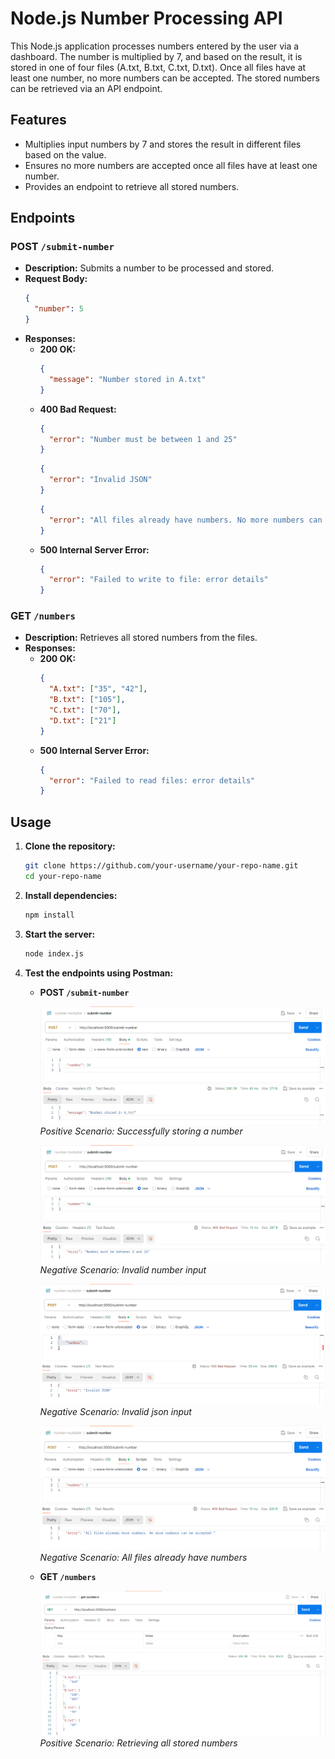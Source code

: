 # Node.js Number Processing API

This Node.js application processes numbers entered by the user via a dashboard. The number is multiplied by 7, and based on the result, it is stored in one of four files (A.txt, B.txt, C.txt, D.txt). Once all files have at least one number, no more numbers can be accepted. The stored numbers can be retrieved via an API endpoint.

## Features

- Multiplies input numbers by 7 and stores the result in different files based on the value.
- Ensures no more numbers are accepted once all files have at least one number.
- Provides an endpoint to retrieve all stored numbers.

## Endpoints

### POST `/submit-number`

- **Description:** Submits a number to be processed and stored.
- **Request Body:**
  ```json
  {
    "number": 5
  }
  ```
- **Responses:**
  - **200 OK:**
    ```json
    {
      "message": "Number stored in A.txt"
    }
    ```
  - **400 Bad Request:**
    ```json
    {
      "error": "Number must be between 1 and 25"
    }
    ```
    ```json
    {
      "error": "Invalid JSON"
    }
    ```
    ```json
    {
      "error": "All files already have numbers. No more numbers can be accepted."
    }
    ```
  - **500 Internal Server Error:**
    ```json
    {
      "error": "Failed to write to file: error details"
    }
    ```

### GET `/numbers`

- **Description:** Retrieves all stored numbers from the files.
- **Responses:**
  - **200 OK:**
    ```json
    {
      "A.txt": ["35", "42"],
      "B.txt": ["105"],
      "C.txt": ["70"],
      "D.txt": ["21"]
    }
    ```
  - **500 Internal Server Error:**
    ```json
    {
      "error": "Failed to read files: error details"
    }
    ```

## Usage

1. **Clone the repository:**

   ```sh
   git clone https://github.com/your-username/your-repo-name.git
   cd your-repo-name
   ```

2. **Install dependencies:**

   ```sh
   npm install
   ```

3. **Start the server:**

   ```sh
   node index.js
   ```

4. **Test the endpoints using Postman:**

   - **POST `/submit-number`**

     ![POST /submit-number success](./postman-snapshots/post-submit-number-success.png)
     _Positive Scenario: Successfully storing a number_

     ![POST /submit-number failure invalid number](./postman-snapshots/post-submit-number-failure-invalid-number.png)
     _Negative Scenario: Invalid number input_

     ![POST /submit-number failure invalid json](./postman-snapshots/post-submit-number-failure-invalid-json.png)
     _Negative Scenario: Invalid json input_

     ![POST /submit-number failure all files full](./postman-snapshots/post-submit-number-failure-all-files-full.png)
     _Negative Scenario: All files already have numbers_

   - **GET `/numbers`**

     ![GET /numbers success](./postman-snapshots/get-numbers-success.png)
     _Positive Scenario: Retrieving all stored numbers_
